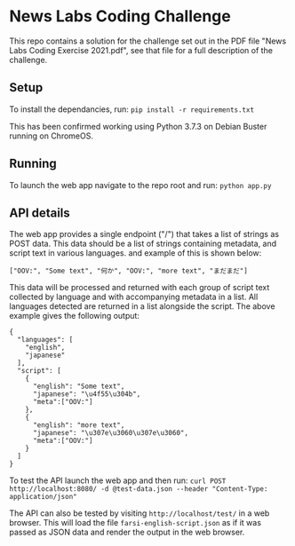 # News Labs Coding Challenge

This repo contains a solution for the challenge set out in the PDF file "News
Labs Coding Exercise 2021.pdf", see that file for a full description of the
challenge.

## Setup

To install the dependancies, run: `pip install -r requirements.txt`

This has been confirmed working using Python 3.7.3 on Debian Buster running on
ChromeOS.

## Running

To launch the web app navigate to the repo root and run: `python app.py`

## API details

The web app provides a single endpoint ("/") that takes a list of strings as
POST data. This data should be a list of strings containing metadata, and script
text in various languages. and example of this is shown below:

```
["OOV:", "Some text", "何か", "OOV:", "more text", "まだまだ"]
```

This data will be processed and returned with each group of script text
collected by language and with accompanying metadata in a list. All languages
detected are returned in a list alongside the script. The above example gives
the following output:

```
{
  "languages": [
    "english",
    "japanese"
  ],
  "script": [
    {
      "english": "Some text",
      "japanese": "\u4f55\u304b",
      "meta":["OOV:"]
    },
    {
      "english": "more text",
      "japanese": "\u307e\u3060\u307e\u3060",
      "meta":["OOV:"]
    }
  ]
}
```

To test the API launch the web app and then run: `curl POST
http://localhost:8080/ -d @test-data.json --header "Content-Type:
application/json"`

The API can also be tested by visiting `http://localhost/test/` in a web
browser. This will load the file `farsi-english-script.json` as if it was passed
as JSON data and render the output in the web browser.
